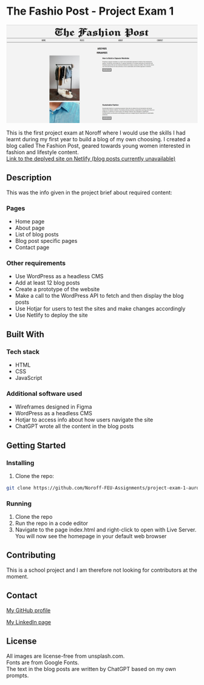 # The Fashio Post - Project Exam 1 

![image](/images/screenshot-homepage-pe1.jpg)

This is the first project exam at Noroff where I would use the skills I had learnt during my first year to build a blog of my own choosing. I created a blog called The Fashion Post, geared towards young women interested in fashion and lifestyle content.  
[Link to the deplyed site on Netlify (blog posts currently unavailable)](https://project-exam-1-aurorarhagen.netlify.app/)  


## Description

This was the info given in the project brief about required content: 

### Pages  
-	Home page  
-	About page  
-	List of blog posts  
-	Blog post specific pages  
-	Contact page

### Other requirements  
- Use WordPress as a headless CMS  
- Add at least 12 blog posts  
- Create a prototype of the website  
- Make a call to the WordPress API to fetch and then display the blog posts  
- Use Hotjar for users to test the sites and make changes accordingly  
- Use Netlify to deploy the site  

## Built With  
### Tech stack  

- HTML  
- CSS  
- JavaScript  

### Additional software used  

- Wireframes designed in Figma  
- WordPress as a headless CMS  
- Hotjar to access info about how users navigate the site  
- ChatGPT wrote all the content in the blog posts 


## Getting Started  

### Installing  

1. Clone the repo:  

```bash
git clone https://github.com/Noroff-FEU-Assignments/project-exam-1-aurorarhagen.git
```

### Running  

1. Clone the repo  
2. Run the repo in a code editor  
3. Navigate to the page index.html and right-click to open with Live Server. You will now see the homepage in your default web browser  

## Contributing  

This is a school project and I am therefore not looking for contributors at the moment.  

## Contact  

[My GitHub profile](https://github.com/aurorarhagen)  

[My LinkedIn page](https://www.linkedin.com/in/aurora-r%C3%B8ed-hagen-580519203/)  

## License  

All images are license-free from unsplash.com.  
Fonts are from Google Fonts.  
The text in the blog posts are written by ChatGPT based on my own prompts.  
